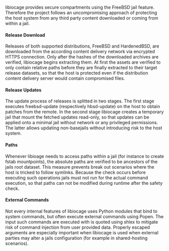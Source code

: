 libiocage provides secure compartments using the FreeBSD jail feature.
Therefore the project follows an uncompromising approach of protecting the host system from any third party content downloaded or coming from within a jail.

#### Release Download

Releases of both supported distributions, FreeBSD and HardenedBSD, are downloaded from the according content delivery network via encrypted HTTPS connection.
Only after the hashes of the downloaded archives are verified, libiocage begins extracting them.
At first the assets are verified to only contain relative paths before they are finally extracted to their target release datasets, so that the host is protected even if the distribution content delivery server would contain compromised files.

#### Release Updates

The update process of releases is splitted in two stages. The first stage executes freebsd-update (respectively hbsd-update) on the host to obtain patches from the remote.
In the second stage libiocage creates a temporary jail that mount the fetched updates read-only, so that updates can be applied onto a minimal jail without network or any privileged permissions.
The latter allows updating non-basejails without introducing risk to the host system.


#### Paths

Whenever libioage needs to access paths within a jail (for instance to create fstab mountpoints), the absolute paths are verified to be ancestors of the jails root dataset.
This measure prevents break out scenarios where the host is tricked to follow symlinks.
Because the check occurs before executing such operations jails must not run for the actual command execution, so that paths can not be modified during runtime after the safety check.

#### External Commands

Not every internal features of libiocage uses Python modules that bind to system commands, but often execute external commands using Popen.
The input such commands are executed with is quoted using shlex to mitigate risk of command injection from user provided data.
Properly escaped arguments are especially important when libiocage is used when external parties may alter a jails configuration (for example in shared-hosting scenarios).